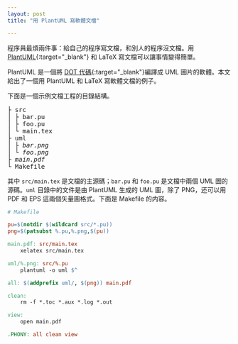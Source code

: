 ```yaml
---
layout: post
title: "用 PlantUML 寫軟體文檔"

---
```

程序員最煩兩件事：給自己的程序寫文檔，和別人的程序沒文檔。用 [PlantUML](http://plantuml.com){:target="_blank"} 和 LaTeX 寫文檔可以讓事情變得簡單。

PlantUML 是一個將 [DOT 代碼](http://www.graphviz.org/doc/info/lang.html){:target="_blank"}編譯成 UML 圖片的軟體。本文給出了一個用 PlantUML 和 LaTeX 寫軟體文檔的例子。

下面是一個示例文檔工程的目錄結構。

<pre>
├ src
│ ├ bar.pu
│ ├ foo.pu
│ └ main.tex
├ uml
│ ├ <i>bar.png</i>
│ └ <i>foo.png</i>
├ <i>main.pdf</i>
└ Makefile
</pre>

其中 `src/main.tex` 是文檔的主源碼；`bar.pu` 和 `foo.pu` 是文檔中兩個 UML 圖的源碼。`uml` 目錄中的文件是由 PlantUML 生成的 UML 圖，除了 PNG，还可以用 PDF 和 EPS 這兩個矢量圖格式。下面是 Makefile 的内容。

```makefile
# Makefile

pu=$(notdir $(wildcard src/*.pu))
png=$(patsubst %.pu,%.png,$(pu))

main.pdf: src/main.tex
	xelatex src/main.tex

uml/%.png: src/%.pu
	plantuml -o uml $^

all: $(addprefix uml/, $(png)) main.pdf

clean:
	rm -f *.toc *.aux *.log *.out

view:
	open main.pdf

.PHONY: all clean view
```
